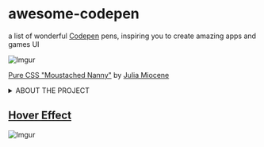 # awesome-codepen
a list of wonderful [Codepen](https://codepen.io/) pens, inspiring you to create amazing apps and games UI

![Imgur](https://i.imgur.com/ZJ5H7cS.gif)

[Pure CSS "Moustached Nanny"](https://codepen.io/miocene/full/mjLPVp) by [Julia Miocene](https://codepen.io/miocene)

<details><summary>ABOUT THE PROJECT</summary>
<p>

This is my first project related to UI/UX design where I select attractive, useful or just inspirational (in my opinion!) UI / UX solutions, and publish them on GitHub

Discord server for suggestions, questions or just chatting on a UI / UX topic:
[awesome-ui-ux](https://discord.gg/dzPYzut)

Please note:
the authorship of the pens may not be verified properly.
If you find an error related to authorship of a pen, please report it to the project Discord channel, or create a GitHub issue.

</p>
</details>

## [Hover Effect](sections/hover-effect.md)
![Imgur](https://i.imgur.com/Mc0xYVH.gif)
